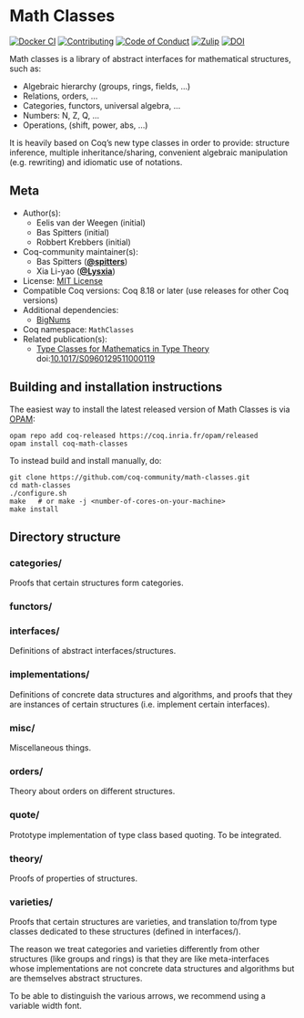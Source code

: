 <!---
This file was generated from `meta.yml`, please do not edit manually.
Follow the instructions on https://github.com/coq-community/templates to regenerate.
--->
# Math Classes

[![Docker CI][docker-action-shield]][docker-action-link]
[![Contributing][contributing-shield]][contributing-link]
[![Code of Conduct][conduct-shield]][conduct-link]
[![Zulip][zulip-shield]][zulip-link]
[![DOI][doi-shield]][doi-link]

[docker-action-shield]: https://github.com/coq-community/math-classes/actions/workflows/docker-action.yml/badge.svg?branch=master
[docker-action-link]: https://github.com/coq-community/math-classes/actions/workflows/docker-action.yml

[contributing-shield]: https://img.shields.io/badge/contributions-welcome-%23f7931e.svg
[contributing-link]: https://github.com/coq-community/manifesto/blob/master/CONTRIBUTING.md

[conduct-shield]: https://img.shields.io/badge/%E2%9D%A4-code%20of%20conduct-%23f15a24.svg
[conduct-link]: https://github.com/coq-community/manifesto/blob/master/CODE_OF_CONDUCT.md

[zulip-shield]: https://img.shields.io/badge/chat-on%20zulip-%23c1272d.svg
[zulip-link]: https://coq.zulipchat.com/#narrow/stream/237663-coq-community-devs.20.26.20users


[doi-shield]: https://zenodo.org/badge/DOI/10.1017/S0960129511000119.svg
[doi-link]: https://doi.org/10.1017/S0960129511000119

Math classes is a library of abstract interfaces for mathematical
structures, such as:

*  Algebraic hierarchy (groups, rings, fields, …)
*  Relations, orders, …
*  Categories, functors, universal algebra, …
*  Numbers: N, Z, Q, …
*  Operations, (shift, power, abs, …)

It is heavily based on Coq’s new type classes in order to provide:
structure inference, multiple inheritance/sharing, convenient
algebraic manipulation (e.g. rewriting) and idiomatic use of
notations.


## Meta

- Author(s):
  - Eelis van der Weegen (initial)
  - Bas Spitters (initial)
  - Robbert Krebbers (initial)
- Coq-community maintainer(s):
  - Bas Spitters ([**@spitters**](https://github.com/spitters))
  - Xia Li-yao ([**@Lysxia**](https://github.com/Lysxia))
- License: [MIT License](LICENSE)
- Compatible Coq versions: Coq 8.18 or later (use releases for other Coq versions)
- Additional dependencies:
  - [BigNums](https://github.com/coq/bignums)
- Coq namespace: `MathClasses`
- Related publication(s):
  - [Type Classes for Mathematics in Type Theory](https://arxiv.org/abs/1102.1323) doi:[10.1017/S0960129511000119](https://doi.org/10.1017/S0960129511000119)

## Building and installation instructions

The easiest way to install the latest released version of Math Classes
is via [OPAM](https://opam.ocaml.org/doc/Install.html):

```shell
opam repo add coq-released https://coq.inria.fr/opam/released
opam install coq-math-classes
```

To instead build and install manually, do:

``` shell
git clone https://github.com/coq-community/math-classes.git
cd math-classes
./configure.sh
make   # or make -j <number-of-cores-on-your-machine>
make install
```


## Directory structure

### categories/
Proofs that certain structures form categories.

### functors/

### interfaces/
Definitions of abstract interfaces/structures.

### implementations/
Definitions of concrete data structures and algorithms, and proofs that they are instances of certain structures (i.e. implement certain interfaces).

### misc/
Miscellaneous things.

### orders/
Theory about orders on different structures.

### quote/
Prototype implementation of type class based quoting. To be integrated.

### theory/
Proofs of properties of structures.

### varieties/
Proofs that certain structures are varieties, and translation to/from type classes dedicated to these structures (defined in interfaces/).

The reason we treat categories and varieties differently from other structures
(like groups and rings) is that they are like meta-interfaces whose implementations
are not concrete data structures and algorithms but are themselves abstract structures.

To be able to distinguish the various arrows, we recommend using a variable width font.

